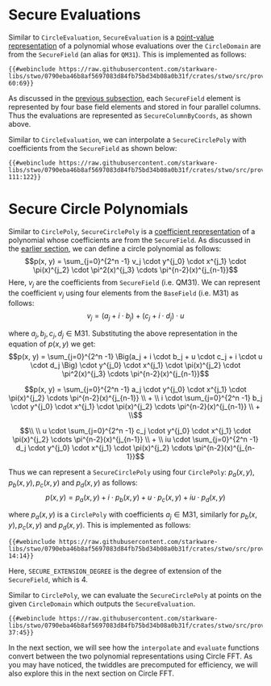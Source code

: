 # Secure Evaluations

Similar to `CircleEvaluation`, `SecureEvaluation` is a [point-value representation](./evals-and-poly.md#point-value-representation) of a polynomial whose evaluations over the `CircleDomain` are from the `SecureField` (an alias for `QM31`). This is implemented as follows:

```rust,no_run,noplayground
{{#webinclude https://raw.githubusercontent.com/starkware-libs/stwo/0790eba46b8af5697083d84fb75bd34b08a0b31f/crates/stwo/src/prover/poly/circle/secure_poly.rs 60:69}}
```

As discussed in the [previous subsection](./columns.md#secure-field-columns), each `SecureField` element is represented by four base field elements and stored in four parallel columns. Thus the evaluations are represented as `SecureColumnByCoords`, as shown above.

Similar to `CircleEvaluation`, we can interpolate a `SecureCirclePoly` with coefficients from the `SecureField` as shown below:

```rust,no_run,noplayground
{{#webinclude https://raw.githubusercontent.com/starkware-libs/stwo/0790eba46b8af5697083d84fb75bd34b08a0b31f/crates/stwo/src/prover/poly/circle/secure_poly.rs 111:122}}
```

# Secure Circle Polynomials

Similar to `CirclePoly`, `SecureCirclePoly` is a [coefficient representation](./evals-and-poly.md#coefficient-representation) of a polynomial whose coefficients are from the `SecureField`. As discussed in the [earlier section](./evals-and-poly.md#eq-circle-poly), we can define a circle polynomial as follows:
$$p(x, y) = \sum_{j=0}^{2^n -1} v_j \cdot y^{j_0} \cdot x^{j_1} \cdot \pi(x)^{j_2} \cdot \pi^2(x)^{j_3} \cdots \pi^{n-2}(x)^{j_{n-1}}$$
Here, $v_j$ are the coefficients from `SecureField` (i.e. $\mathsf{QM31}$). We can represent the coefficient $v_j$ using four elements from the `BaseField` (i.e. $\mathsf{M31}$) as follows:
$$v_j = (a_j + i \cdot b_j) + (c_j + i \cdot d_j) \cdot u$$

where $a_j, b_j, c_j, d_j \in \mathsf{M31}$. Substituting the above representation in the equation of $p(x, y)$ we get:
$$p(x, y) = \sum_{j=0}^{2^n -1} \Big(a_j + i \cdot b_j + u \cdot c_j + i \cdot u \cdot d_j \Big) \cdot y^{j_0} \cdot x^{j_1} \cdot \pi(x)^{j_2} \cdot \pi^2(x)^{j_3} \cdots \pi^{n-2}(x)^{j_{n-1}}$$

$$p(x, y) = \sum_{j=0}^{2^n -1} a_j \cdot y^{j_0} \cdot x^{j_1} \cdot \pi(x)^{j_2} \cdots \pi^{n-2}(x)^{j_{n-1}} \\ + \\ i \cdot \sum_{j=0}^{2^n -1} b_j \cdot y^{j_0} \cdot x^{j_1} \cdot \pi(x)^{j_2} \cdots \pi^{n-2}(x)^{j_{n-1}} \\ + \\$$

$$\\ \\ u \cdot \sum_{j=0}^{2^n -1} c_j \cdot y^{j_0} \cdot x^{j_1} \cdot \pi(x)^{j_2} \cdots \pi^{n-2}(x)^{j_{n-1}} \\ + \\ iu \cdot \sum_{j=0}^{2^n -1} d_j \cdot y^{j_0} \cdot x^{j_1} \cdot \pi(x)^{j_2} \cdots \pi^{n-2}(x)^{j_{n-1}}$$

Thus we can represent a `SecureCirclePoly` using four `CirclePoly`: $p_a(x, y), p_b(x, y), p_c(x, y)$ and $p_d(x, y)$ as follows:
$$p(x, y) = p_a(x, y) + i \cdot p_b(x, y) + u \cdot p_c(x, y) + iu \cdot p_d(x, y)$$

where $p_a(x,y)$ is a `CirclePoly` with coefficients $a_j \in \mathsf{M31}$, similarly for $p_b(x, y), p_c(x, y)$ and $p_d(x, y)$. This is implemented as follows:

<!-- TODO: Add a figure or example to explain this implementation. -->

```rust,no_run,noplayground
{{#webinclude https://raw.githubusercontent.com/starkware-libs/stwo/0790eba46b8af5697083d84fb75bd34b08a0b31f/crates/stwo/src/prover/poly/circle/secure_poly.rs 14:14}}
```

Here, `SECURE_EXTENSION_DEGREE` is the degree of extension of the `SecureField`, which is 4.

Similar to `CirclePoly`, we can evaluate the `SecureCirclePoly` at points on the given `CircleDomain` which outputs the `SecureEvaluation`.

```rust,no_run,noplayground
{{#webinclude https://raw.githubusercontent.com/starkware-libs/stwo/0790eba46b8af5697083d84fb75bd34b08a0b31f/crates/stwo/src/prover/poly/circle/secure_poly.rs 37:45}}
```

In the next section, we will see how the `interpolate` and `evaluate` functions convert between the two polynomial representations using Circle FFT. As you may have noticed, the twiddles are precomputed for efficiency, we will also explore this in the next section on Circle FFT.
